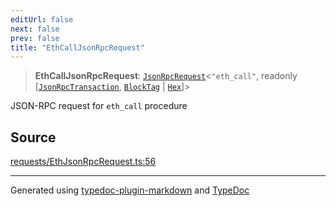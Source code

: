 ```yaml
---
editUrl: false
next: false
prev: false
title: "EthCallJsonRpcRequest"
---
```


> **EthCallJsonRpcRequest**: [`JsonRpcRequest`](/reference/tevm/jsonrpc/type-aliases/jsonrpcrequest/)\<`"eth_call"`, readonly [[`JsonRpcTransaction`](/reference/tevm/procedures-types/type-aliases/jsonrpctransaction/), [`BlockTag`](/reference/tevm/utils/type-aliases/blocktag/) \| [`Hex`](/reference/tevm/utils/type-aliases/hex/)]\>

JSON-RPC request for `eth_call` procedure

## Source

[requests/EthJsonRpcRequest.ts:56](https://github.com/evmts/tevm-monorepo/blob/main/packages/procedures-types/src/requests/EthJsonRpcRequest.ts#L56)

***
Generated using [typedoc-plugin-markdown](https://www.npmjs.com/package/typedoc-plugin-markdown) and [TypeDoc](https://typedoc.org/)
